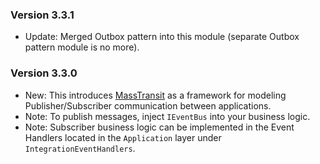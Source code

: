 ### Version 3.3.1

- Update: Merged Outbox pattern into this module (separate Outbox pattern module is no more).

### Version 3.3.0

- New: This introduces [MassTransit](https://masstransit-project.com/) as a framework for modeling Publisher/Subscriber communication between applications.
- Note: To publish messages, inject `IEventBus` into your business logic.
- Note: Subscriber business logic can be implemented in the Event Handlers located in the `Application` layer under `IntegrationEventHandlers`.